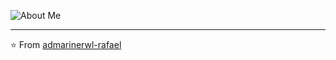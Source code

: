 ![About Me](https://raw.githubusercontent.com/martins-rafael/martins-rafael/master/bio.gif)

---
⭐️ From [admarinerwl-rafael](https://github.com/admarinerwl)
